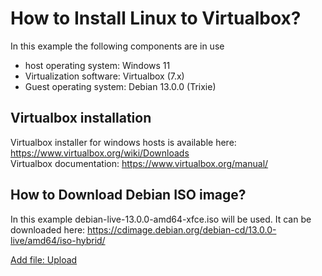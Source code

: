 # How to Install Linux to Virtualbox?
In this example the following components are in use
- host operating system: Windows 11
- Virtualization software: Virtualbox (7.x)
- Guest operating system: Debian 13.0.0 (Trixie)

## Virtualbox installation
Virtualbox installer for windows hosts is available here: https://www.virtualbox.org/wiki/Downloads    
Virtualbox documentation: https://www.virtualbox.org/manual/    

## How to Download Debian ISO image?
In this example debian-live-13.0.0-amd64-xfce.iso will be used. It can be downloaded here: https://cdimage.debian.org/debian-cd/13.0.0-live/amd64/iso-hybrid/  

<!-- This is a comment in Markdown -->
[Add file: Upload](pictures/1_picture.png)  
